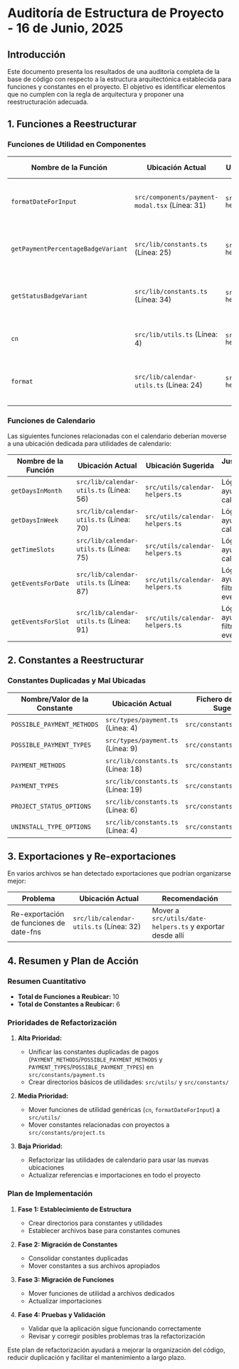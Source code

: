 # Auditoría de Estructura de Proyecto - 16 de Junio, 2025

## Introducción

Este documento presenta los resultados de una auditoría completa de la base de código con respecto a la estructura arquitectónica establecida para funciones y constantes en el proyecto. El objetivo es identificar elementos que no cumplen con la regla de arquitectura y proponer una reestructuración adecuada.

## 1. Funciones a Reestructurar

### Funciones de Utilidad en Componentes

| Nombre de la Función | Ubicación Actual | Ubicación Sugerida | Justificación Breve |
|----------------------|------------------|-------------------|---------------------|
| `formatDateForInput` | `src/components/payment-modal.tsx` (Línea: 31) | `src/utils/date-helpers.ts` | Función de utilidad para formateo de fechas reutilizable |
| `getPaymentPercentageBadgeVariant` | `src/lib/constants.ts` (Línea: 25) | `src/utils/badge-helpers.ts` | Función de utilidad para estilos de badges, no es constante |
| `getStatusBadgeVariant` | `src/lib/constants.ts` (Línea: 34) | `src/utils/badge-helpers.ts` | Función de utilidad para estilos de badges, no es constante |
| `cn` | `src/lib/utils.ts` (Línea: 4) | `src/utils/tailwind-helpers.ts` | Función de utilidad para manejo de clases CSS |
| `format` | `src/lib/calendar-utils.ts` (Línea: 24) | `src/utils/date-helpers.ts` | Función de utilidad para formateo de fechas con localización |

### Funciones de Calendario

Las siguientes funciones relacionadas con el calendario deberían moverse a una ubicación dedicada para utilidades de calendario:

| Nombre de la Función | Ubicación Actual | Ubicación Sugerida | Justificación Breve |
|----------------------|------------------|-------------------|---------------------|
| `getDaysInMonth` | `src/lib/calendar-utils.ts` (Línea: 56) | `src/utils/calendar-helpers.ts` | Lógica de ayuda para calendario |
| `getDaysInWeek` | `src/lib/calendar-utils.ts` (Línea: 70) | `src/utils/calendar-helpers.ts` | Lógica de ayuda para calendario |
| `getTimeSlots` | `src/lib/calendar-utils.ts` (Línea: 75) | `src/utils/calendar-helpers.ts` | Lógica de ayuda para calendario |
| `getEventsForDate` | `src/lib/calendar-utils.ts` (Línea: 87) | `src/utils/calendar-helpers.ts` | Lógica de ayuda para filtrado de eventos |
| `getEventsForSlot` | `src/lib/calendar-utils.ts` (Línea: 91) | `src/utils/calendar-helpers.ts` | Lógica de ayuda para filtrado de eventos |

## 2. Constantes a Reestructurar

### Constantes Duplicadas y Mal Ubicadas

| Nombre/Valor de la Constante | Ubicación Actual | Fichero de Destino Sugerido | Justificación Breve |
|------------------------------|------------------|----------------------------|---------------------|
| `POSSIBLE_PAYMENT_METHODS` | `src/types/payment.ts` (Línea: 4) | `src/constants/payment.ts` | Constante de dominio para métodos de pago |
| `POSSIBLE_PAYMENT_TYPES` | `src/types/payment.ts` (Línea: 9) | `src/constants/payment.ts` | Constante de dominio para tipos de pago |
| `PAYMENT_METHODS` | `src/lib/constants.ts` (Línea: 18) | `src/constants/payment.ts` | Constante duplicada con POSSIBLE_PAYMENT_METHODS |
| `PAYMENT_TYPES` | `src/lib/constants.ts` (Línea: 19) | `src/constants/payment.ts` | Constante duplicada con POSSIBLE_PAYMENT_TYPES |
| `PROJECT_STATUS_OPTIONS` | `src/lib/constants.ts` (Línea: 6) | `src/constants/project.ts` | Constante de dominio para estados de proyecto |
| `UNINSTALL_TYPE_OPTIONS` | `src/lib/constants.ts` (Línea: 4) | `src/constants/project.ts` | Constante de dominio para tipos de desinstalación |

## 3. Exportaciones y Re-exportaciones

En varios archivos se han detectado exportaciones que podrían organizarse mejor:

| Problema | Ubicación Actual | Recomendación |
|----------|------------------|--------------|
| Re-exportación de funciones de date-fns | `src/lib/calendar-utils.ts` (Línea: 32) | Mover a `src/utils/date-helpers.ts` y exportar desde allí |

## 4. Resumen y Plan de Acción

### Resumen Cuantitativo
- **Total de Funciones a Reubicar:** 10
- **Total de Constantes a Reubicar:** 6

### Prioridades de Refactorización

1. **Alta Prioridad:**
   - Unificar las constantes duplicadas de pagos (`PAYMENT_METHODS`/`POSSIBLE_PAYMENT_METHODS` y `PAYMENT_TYPES`/`POSSIBLE_PAYMENT_TYPES`) en `src/constants/payment.ts`
   - Crear directorios básicos de utilidades: `src/utils/` y `src/constants/`

2. **Media Prioridad:**
   - Mover funciones de utilidad genéricas (`cn`, `formatDateForInput`) a `src/utils/`
   - Mover constantes relacionadas con proyectos a `src/constants/project.ts`

3. **Baja Prioridad:**
   - Refactorizar las utilidades de calendario para usar las nuevas ubicaciones
   - Actualizar referencias e importaciones en todo el proyecto

### Plan de Implementación

1. **Fase 1: Establecimiento de Estructura**
   - Crear directorios para constantes y utilidades
   - Establecer archivos base para constantes comunes

2. **Fase 2: Migración de Constantes**
   - Consolidar constantes duplicadas
   - Mover constantes a sus archivos apropiados

3. **Fase 3: Migración de Funciones**
   - Mover funciones de utilidad a archivos dedicados
   - Actualizar importaciones

4. **Fase 4: Pruebas y Validación**
   - Validar que la aplicación sigue funcionando correctamente
   - Revisar y corregir posibles problemas tras la refactorización

Este plan de refactorización ayudará a mejorar la organización del código, reducir duplicación y facilitar el mantenimiento a largo plazo.
